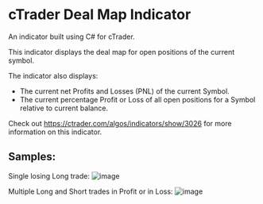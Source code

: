 # cTrader Deal Map Indicator

An indicator built using C# for cTrader.

This indicator displays the deal map for open positions of the current symbol.

The indicator also displays:
- The current net Profits and Losses (PNL) of the current Symbol.
- The current percentage Profit or Loss of all open positions for a Symbol relative to current balance.

Check out https://ctrader.com/algos/indicators/show/3026 for more information on this indicator.

## Samples:

Single losing Long trade:
![image](https://user-images.githubusercontent.com/30938455/177224125-8773e3eb-760e-4c84-87ae-f6548bf48fee.png)

Multiple Long and Short trades in Profit or in Loss:
![image](https://user-images.githubusercontent.com/30938455/177224113-788a9148-e09a-4e8e-9437-11588109c10f.png)
